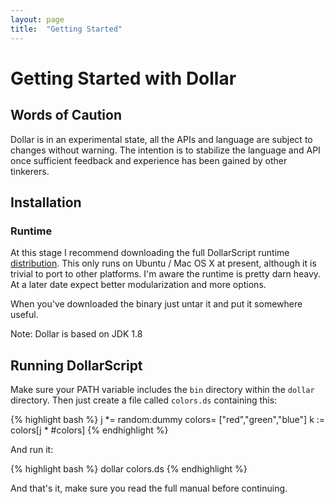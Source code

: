```yaml
---
layout: page
title:  "Getting Started"
---
```


# Getting Started with Dollar

## Words of Caution
Dollar is in an experimental state, all the APIs and language are subject to changes without warning. The intention is to stabilize the language and API once sufficient feedback and experience has been gained by other tinkerers.

## Installation

### Runtime

At this stage I recommend downloading the full DollarScript runtime [distribution](http://dollarscript.s3-website-eu-west-1.amazonaws.com/dist/dollar-{{site.release}}.tgz). This only runs on Ubuntu / Mac OS X at present, although it is trivial to port to other platforms. I'm aware the runtime is pretty darn heavy. At a later date expect better modularization and more options.

When you've downloaded the binary just untar it and put it somewhere useful.

Note: Dollar is based on JDK 1.8

## Running DollarScript

Make sure your PATH variable includes the `bin` directory within the `dollar` directory. Then just create a file called `colors.ds` containing this:

{% highlight bash %}
j *= random:dummy
colors= ["red","green","blue"]
k := colors[j * #colors]
{% endhighlight %}

And run it:

{% highlight bash %}
dollar colors.ds
{% endhighlight %}

And that's it, make sure you read the full manual before continuing.

